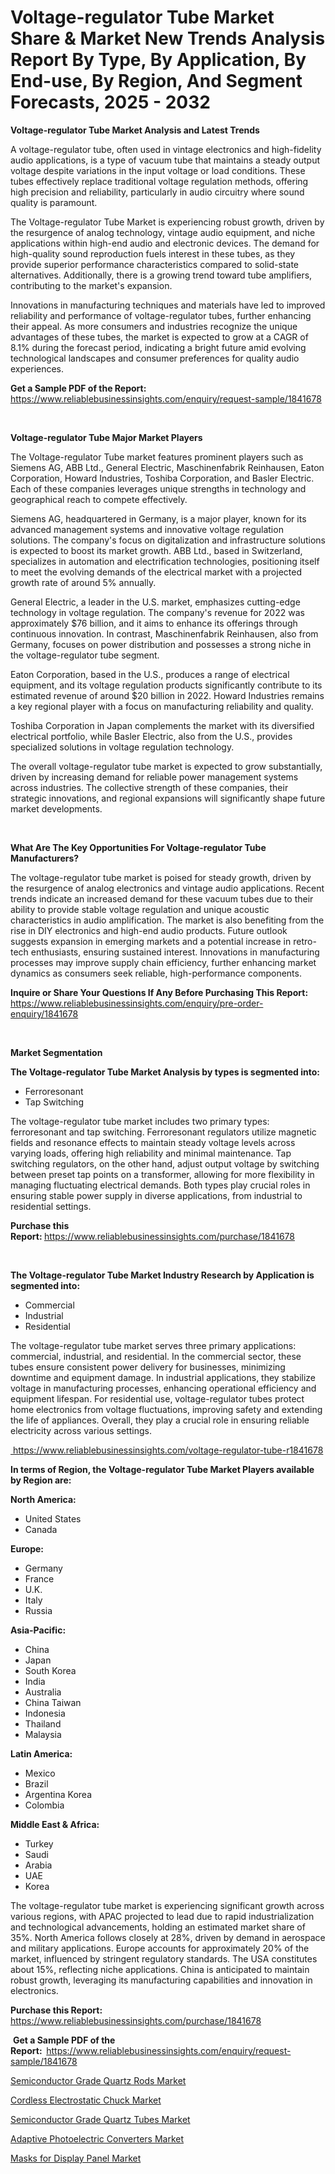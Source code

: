 <p><h1>Voltage-regulator Tube Market Share & Market New Trends Analysis Report By Type, By Application, By End-use, By Region, And Segment Forecasts, 2025 - 2032</h1></p><p><strong>Voltage-regulator Tube Market Analysis and Latest Trends</strong></p>
<p><p>A voltage-regulator tube, often used in vintage electronics and high-fidelity audio applications, is a type of vacuum tube that maintains a steady output voltage despite variations in the input voltage or load conditions. These tubes effectively replace traditional voltage regulation methods, offering high precision and reliability, particularly in audio circuitry where sound quality is paramount.</p><p>The Voltage-regulator Tube Market is experiencing robust growth, driven by the resurgence of analog technology, vintage audio equipment, and niche applications within high-end audio and electronic devices. The demand for high-quality sound reproduction fuels interest in these tubes, as they provide superior performance characteristics compared to solid-state alternatives. Additionally, there is a growing trend toward tube amplifiers, contributing to the market's expansion.</p><p>Innovations in manufacturing techniques and materials have led to improved reliability and performance of voltage-regulator tubes, further enhancing their appeal. As more consumers and industries recognize the unique advantages of these tubes, the market is expected to grow at a CAGR of 8.1% during the forecast period, indicating a bright future amid evolving technological landscapes and consumer preferences for quality audio experiences.</p></p>
<p><strong>Get a Sample PDF of the Report:&nbsp;</strong> <a href="https://www.reliablebusinessinsights.com/enquiry/request-sample/1841678?utm_campaign=96&utm_medium=2&utm_source=Github&utm_content=ia&utm_term=06042025&utm_id=voltage-regulator-tube">https://www.reliablebusinessinsights.com/enquiry/request-sample/1841678</a></p>
<p>&nbsp;</p>
<p><strong>Voltage-regulator Tube Major Market Players</strong></p>
<p><p>The Voltage-regulator Tube market features prominent players such as Siemens AG, ABB Ltd., General Electric, Maschinenfabrik Reinhausen, Eaton Corporation, Howard Industries, Toshiba Corporation, and Basler Electric. Each of these companies leverages unique strengths in technology and geographical reach to compete effectively.</p><p>Siemens AG, headquartered in Germany, is a major player, known for its advanced management systems and innovative voltage regulation solutions. The company's focus on digitalization and infrastructure solutions is expected to boost its market growth. ABB Ltd., based in Switzerland, specializes in automation and electrification technologies, positioning itself to meet the evolving demands of the electrical market with a projected growth rate of around 5% annually.</p><p>General Electric, a leader in the U.S. market, emphasizes cutting-edge technology in voltage regulation. The company's revenue for 2022 was approximately $76 billion, and it aims to enhance its offerings through continuous innovation. In contrast, Maschinenfabrik Reinhausen, also from Germany, focuses on power distribution and possesses a strong niche in the voltage-regulator tube segment.</p><p>Eaton Corporation, based in the U.S., produces a range of electrical equipment, and its voltage regulation products significantly contribute to its estimated revenue of around $20 billion in 2022. Howard Industries remains a key regional player with a focus on manufacturing reliability and quality.</p><p>Toshiba Corporation in Japan complements the market with its diversified electrical portfolio, while Basler Electric, also from the U.S., provides specialized solutions in voltage regulation technology.</p><p>The overall voltage-regulator tube market is expected to grow substantially, driven by increasing demand for reliable power management systems across industries. The collective strength of these companies, their strategic innovations, and regional expansions will significantly shape future market developments.</p></p>
<p>&nbsp;</p>
<p><strong>What Are The Key Opportunities For Voltage-regulator Tube Manufacturers?</strong></p>
<p><p>The voltage-regulator tube market is poised for steady growth, driven by the resurgence of analog electronics and vintage audio applications. Recent trends indicate an increased demand for these vacuum tubes due to their ability to provide stable voltage regulation and unique acoustic characteristics in audio amplification. The market is also benefiting from the rise in DIY electronics and high-end audio products. Future outlook suggests expansion in emerging markets and a potential increase in retro-tech enthusiasts, ensuring sustained interest. Innovations in manufacturing processes may improve supply chain efficiency, further enhancing market dynamics as consumers seek reliable, high-performance components.</p></p>
<p><strong>Inquire or Share Your Questions If Any Before Purchasing This Report:</strong> <a href="https://www.reliablebusinessinsights.com/enquiry/pre-order-enquiry/1841678?utm_campaign=96&utm_medium=2&utm_source=Github&utm_content=ia&utm_term=06042025&utm_id=voltage-regulator-tube">https://www.reliablebusinessinsights.com/enquiry/pre-order-enquiry/1841678</a></p>
<p>&nbsp;</p>
<p><strong>Market Segmentation</strong></p>
<p><strong>The Voltage-regulator Tube Market Analysis by types is segmented into:</strong></p>
<p><ul><li>Ferroresonant</li><li>Tap Switching</li></ul></p>
<p><p>The voltage-regulator tube market includes two primary types: ferroresonant and tap switching. Ferroresonant regulators utilize magnetic fields and resonance effects to maintain steady voltage levels across varying loads, offering high reliability and minimal maintenance. Tap switching regulators, on the other hand, adjust output voltage by switching between preset tap points on a transformer, allowing for more flexibility in managing fluctuating electrical demands. Both types play crucial roles in ensuring stable power supply in diverse applications, from industrial to residential settings.</p></p>
<p><strong>Purchase this Report:&nbsp;</strong><a href="https://www.reliablebusinessinsights.com/purchase/1841678?utm_campaign=96&utm_medium=2&utm_source=Github&utm_content=ia&utm_term=06042025&utm_id=voltage-regulator-tube">https://www.reliablebusinessinsights.com/purchase/1841678</a></p>
<p>&nbsp;</p>
<p><strong>The Voltage-regulator Tube Market Industry Research by Application is segmented into:</strong></p>
<p><ul><li>Commercial</li><li>Industrial</li><li>Residential</li></ul></p>
<p><p>The voltage-regulator tube market serves three primary applications: commercial, industrial, and residential. In the commercial sector, these tubes ensure consistent power delivery for businesses, minimizing downtime and equipment damage. In industrial applications, they stabilize voltage in manufacturing processes, enhancing operational efficiency and equipment lifespan. For residential use, voltage-regulator tubes protect home electronics from voltage fluctuations, improving safety and extending the life of appliances. Overall, they play a crucial role in ensuring reliable electricity across various settings.</p></p>
<p><a href="https://www.reliablebusinessinsights.com/voltage-regulator-tube-r1841678?utm_campaign=96&utm_medium=2&utm_source=Github&utm_content=ia&utm_term=06042025&utm_id=voltage-regulator-tube">&nbsp;https://www.reliablebusinessinsights.com/voltage-regulator-tube-r1841678</a></p>
<p><strong>In terms of Region, the Voltage-regulator Tube Market Players available by Region are:</strong></p>
<p>
    <p> <strong> North America: </strong>
        <ul>
            <li>United States</li>
            <li>Canada</li>
        </ul>
        </p> 
    <p> <strong> Europe: </strong>
        <ul>
            <li>Germany</li>
            <li>France</li>
            <li>U.K.</li>
            <li>Italy</li>
            <li>Russia</li>
        </ul>
        </p> 
    <p> <strong> Asia-Pacific: </strong>
        <ul>
            <li>China</li>
            <li>Japan</li>
            <li>South Korea</li>
            <li>India</li>
            <li>Australia</li>
            <li>China Taiwan</li>
            <li>Indonesia</li>
            <li>Thailand</li>
            <li>Malaysia</li>
        </ul>
        </p> 
    <p> <strong> Latin America: </strong>
        <ul>
            <li>Mexico</li>
            <li>Brazil</li>
            <li>Argentina Korea</li>
            <li>Colombia</li>
        </ul>
        </p> 
    <p> <strong> Middle East & Africa: </strong>
        <ul>
            <li>Turkey</li>
            <li>Saudi</li>
            <li>Arabia</li>
            <li>UAE</li>
            <li>Korea</li>
        </ul>
    </p>
    </p>
<p><p>The voltage-regulator tube market is experiencing significant growth across various regions, with APAC projected to lead due to rapid industrialization and technological advancements, holding an estimated market share of 35%. North America follows closely at 28%, driven by demand in aerospace and military applications. Europe accounts for approximately 20% of the market, influenced by stringent regulatory standards. The USA constitutes about 15%, reflecting niche applications. China is anticipated to maintain robust growth, leveraging its manufacturing capabilities and innovation in electronics.</p></p>
<p><strong>Purchase this Report: </strong><a href="https://www.reliablebusinessinsights.com/purchase/1841678?utm_campaign=96&utm_medium=2&utm_source=Github&utm_content=ia&utm_term=06042025&utm_id=voltage-regulator-tube">https://www.reliablebusinessinsights.com/purchase/1841678</a></p>
<p>&nbsp;<strong>Get a Sample PDF of the Report:&nbsp;&nbsp;</strong><a href="https://www.reliablebusinessinsights.com/enquiry/request-sample/1841678?utm_campaign=96&utm_medium=2&utm_source=Github&utm_content=ia&utm_term=06042025&utm_id=voltage-regulator-tube">https://www.reliablebusinessinsights.com/enquiry/request-sample/1841678</a></p>
<p><strong></strong></p>
<p><p><a href="https://github.com/nicoytabiz7/Market-Research-Report-List-1/blob/main/semiconductor-grade-quartz-rods-market.md?utm_campaign=96&utm_medium=2&utm_source=Github&utm_content=ia&utm_term=06042025&utm_id=voltage-regulator-tube">Semiconductor Grade Quartz Rods Market</a></p><p><a href="https://github.com/sekohlorik/Market-Research-Report-List-1/blob/main/cordless-electrostatic-chuck-market.md?utm_campaign=96&utm_medium=2&utm_source=Github&utm_content=ia&utm_term=06042025&utm_id=voltage-regulator-tube">Cordless Electrostatic Chuck Market</a></p><p><a href="https://github.com/avirsuckra/Market-Research-Report-List-1/blob/main/semiconductor-grade-quartz-tubes-market.md?utm_campaign=96&utm_medium=2&utm_source=Github&utm_content=ia&utm_term=06042025&utm_id=voltage-regulator-tube">Semiconductor Grade Quartz Tubes Market</a></p><p><a href="https://github.com/timayuethem/Market-Research-Report-List-1/blob/main/adaptive-photoelectric-converters-market.md?utm_campaign=96&utm_medium=2&utm_source=Github&utm_content=ia&utm_term=06042025&utm_id=voltage-regulator-tube">Adaptive Photoelectric Converters Market</a></p><p><a href="https://github.com/brabolyrah3h/Market-Research-Report-List-1/blob/main/masks-for-display-panel-market.md?utm_campaign=96&utm_medium=2&utm_source=Github&utm_content=ia&utm_term=06042025&utm_id=voltage-regulator-tube">Masks for Display Panel Market</a></p></p>
